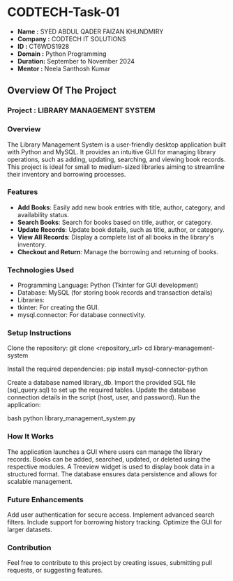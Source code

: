 # CODTECH-Task-01
- **Name :** SYED ABDUL QADER FAIZAN KHUNDMIRY
- **Company :** CODTECH IT SOLUTIONS
- **ID :** CT6WDS1928
- **Domain :** Python Programming
- **Duration:** September to November 2024
- **Mentor :** Neela Santhosh Kumar

## Overview Of The Project

### Project : LIBRARY MANAGEMENT SYSTEM

### Overview
The Library Management System is a user-friendly desktop application built with Python and MySQL. It provides an intuitive GUI for managing library operations, such as adding, updating, searching, and viewing book records. This project is ideal for small to medium-sized libraries aiming to streamline their inventory and borrowing processes.

### Features
- **Add Books**: Easily add new book entries with title, author, category, and availability status.
- **Search Books**: Search for books based on title, author, or category.
- **Update Records**: Update book details, such as title, author, or category.
- **View All Records**: Display a complete list of all books in the library's inventory.
- **Checkout and Return**: Manage the borrowing and returning of books.

### Technologies Used
- Programming Language: Python (Tkinter for GUI development)
- Database: MySQL (for storing book records and transaction details)
- Libraries:
- tkinter: For creating the GUI.
- mysql.connector: For database connectivity.

### Setup Instructions
Clone the repository:
git clone <repository_url>
cd library-management-system

Install the required dependencies:
pip install mysql-connector-python


Create a database named library_db.
Import the provided SQL file (sql_query.sql) to set up the required tables.
Update the database connection details in the script (host, user, and password).
Run the application:

bash
python library_management_system.py

### How It Works
The application launches a GUI where users can manage the library records.
Books can be added, searched, updated, or deleted using the respective modules.
A Treeview widget is used to display book data in a structured format.
The database ensures data persistence and allows for scalable management.

### Future Enhancements

Add user authentication for secure access.
Implement advanced search filters.
Include support for borrowing history tracking.
Optimize the GUI for larger datasets.

### Contribution

Feel free to contribute to this project by creating issues, submitting pull requests, or suggesting features.
